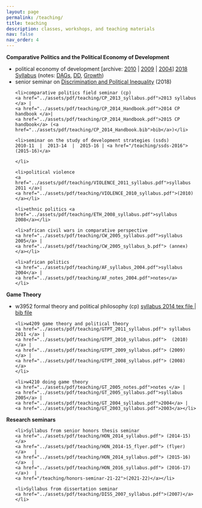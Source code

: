 ```yaml
---
layout: page
permalink: /teaching/
title: teaching
description: classes, workshops, and teaching materials
nav: false
nav_order: 4
---
```


<strong>Comparative Politics and the Political Economy of Development</strong>
<ul>
 	<li>political economy of development [archive: <a href="../assets/pdf/teaching/PED_2010_Syllabus.pdf">2010</a> | <a href="../assets/pdf/teaching/PED_2010_Syllabus.pdf">2009</a> | <a href="../assets/pdf/PED_2004_Syllabus.doc">2004</a>] <a href="../assets/pdf/teaching/PED_2018_Syllabus">2018 Syllabus</a> (notes: <a href="../assets/pdf/teaching/PED_2018_DAGs.pdf">DAGs</a>, <a href="../assets/pdf/teaching//PED_2018_DD.pdf">DD</a>, <a href="../assets/pdf/teaching/PED_2018_growth_notes.pdf">Growth</a>)</li>
 	<li>senior seminar on <a href="../assets/pdf/teaching/POLINQ_2018_syllabus.pdf">Discrimination and Political Inequality</a> (2018)</li>

 	<li>comparative politics field seminar (cp) 
 	<a href="../assets/pdf/teaching/CP_2013_syllabus.pdf">2013 syllabus </a> | 
 	<a href="../assets/pdf/teaching/CP_2014_Handbook.pdf">2014 CP handbook </a>| 
 	<a href="../assets/pdf/teaching/CP_2014_Handbook.pdf">2015 CP handbook</a> (<a href="../assets/pdf/teaching/CP_2014_Handbook.bib">bib</a>)</li>
 	
 	<li>seminar on the study of development strategies (ssds) 
 	2010-11  |  2013-14  |  2015-16 | <a href="/teaching/ssds-2016">(2015-16)</a>

 	</li>

 	<li>political violence 
 	<a href="../assets/pdf/teaching/VIOLENCE_2011_syllabus.pdf">syllabus 2011 </a>| 
 	<a href="../assets/pdf/teaching/VIOLENCE_2010_syllabus.pdf">(2010) </a></li>

 	<li>ethnic politics <a href="../assets/pdf/teaching/ETH_2008_syllabus.pdf">syllabus 2008</a></li>

 	<li>african civil wars in comparative perspective 
 	<a href="../assets/pdf/teaching/CW_2005_syllabus.pdf">syllabus 2005</a> | 
 	<a href="../assets/pdf/teaching/CW_2005_syllabus_b.pdf"> (annex) </a></li>
 	
 	<li>african politics 
 	<a href="../assets/pdf/teaching/AF_syllabus_2004.pdf">syllabus 2004</a> | 
 	<a href="../assets/pdf/teaching/AF_notes_2004.pdf">notes</a>
 	</li>

</ul>

<strong>Game Theory</strong>
<ul>
 	<li>w3952 formal theory and political philosophy (cp) 
 	<a href="../assets/pdf/teaching/Phil_2014_Syllabus.pdf"> syllabus 2014 </a>
 	<a href="../assets/pdf/teaching/Phil_2014_tex.tex"> tex file </a>|
 	<a href="../assets/pdf/teaching/Phil_2014_bib.bib"> bib file </a>
 	</li>
 	
 	<li>w4209 game theory and political theory 
 	<a href="../assets/pdf/teaching/GTPT_2011_syllabus.pdf"> syllabus 2011 </a> | 
 	<a href="../assets/pdf/teaching/GTPT_2010_syllabus.pdf">  (2010) </a> | 
 	<a href="../assets/pdf/teaching/GTPT_2009_syllabus.pdf"> (2009) </a> | 
 	<a href="../assets/pdf/teaching/GTPT_2008_syllabus.pdf"> (2008) </a>
 	</li>
 	
 	<li>w4210 doing game theory 
 	<a href="../assets/pdf/teaching/GT_2005_notes.pdf">notes </a> | 
 	<a href="../assets/pdf/teaching/GT_2005_syllabus.pdf">syllabus 2005</a> | 
 	<a href="../assets/pdf/teaching/GT_2004_syllabus.pdf">2004</a> | 
 	<a href="../assets/pdf/teaching/GT_2003_syllabus.pdf">2003</a></li>
</ul>

<strong>Research seminars</strong>
<ul>

 	<li>Syllabus from senior honors thesis seminar 
 	<a href="../assets/pdf/teaching/HON_2014_syllabus.pdf"> (2014-15)</a>   
 	<a href="../assets/pdf/teaching/HON_2014-15_flyer.pdf"> (flyer) </a>   | 
 	<a href="../assets/pdf/teaching/HON_2014_syllabus.pdf"> (2015-16) </a>  | 
 	<a href="../assets/pdf/teaching/HON_2016_syllabus.pdf"> (2016-17) </a>)  | 
 	<a href="/teaching/honors-seminar-21-22">(2021-22)</a></li>

 	<li>Syllabus from dissertation seminar 
 	<a href="../assets/pdf/teaching/DISS_2007_syllabus.pdf">(2007)</a></li>

</ul>


